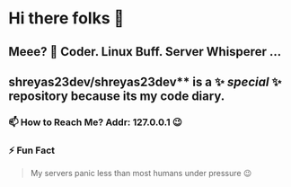 # Hi there folks 👋
## Meee? 🐧 Coder. Linux Buff. Server Whisperer ...

## shreyas23dev/shreyas23dev** is a ✨ _special_ ✨ repository because its my code diary.
<!--
Here are some ideas to get you started:

- 🔭 I’m currently working on ...
- 🌱 I’m currently learning ...
- 👯 I’m looking to collaborate on ...
- 🤔 I’m looking for help with ...
- 💬 Ask me about ...
- 📫 How to reach me: ...
- 😄 Pronouns: ...
- ⚡ Fun fact: ...
-->


### 📫 How to Reach Me? Addr: 127.0.0.1 😉
<!--
- Email: `your.email@example.com` (replace this)
- GitHub: [shreyas23dev](https://github.com/shreyas23dev)

-->

### ⚡ Fun Fact

> My servers panic less than most humans under pressure 😉
